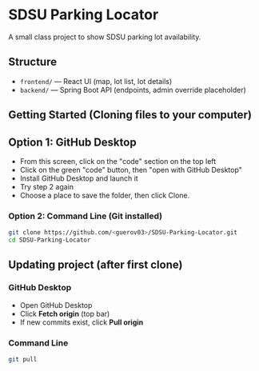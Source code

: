 # SDSU Parking Locator

A small class project to show SDSU parking lot availability.

## Structure
- `frontend/` — React UI (map, lot list, lot details)
- `backend/` — Spring Boot API (endpoints, admin override placeholder)

## Getting Started (Cloning files to your computer)

## Option 1: GitHub Desktop
- From this screen, click on the "code" section on the top left
- Click on the green "code" button, then "open with GitHub Desktop"
- Install GitHub Desktop and launch it
- Try step 2 again
- Choose a place to save the folder, then click Clone. 

  
### Option 2: Command Line (Git installed)
```bash
git clone https://github.com/<guerov03>/SDSU-Parking-Locator.git
cd SDSU-Parking-Locator
```
## Updating project (after first clone)

### GitHub Desktop
- Open GitHub Desktop
- Click **Fetch origin** (top bar)
- If new commits exist, click **Pull origin**

### Command Line
```bash
git pull
